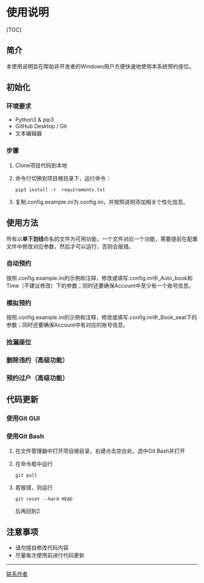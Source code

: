 # 使用说明

[TOC]

## 简介

本使用说明旨在帮助非开发者的Windows用户方便快速地使用本系统预约座位。

## 初始化

### 环境要求

- Python3 & pip3
- GitHub Desktop / Git
- 文本编辑器

### 步骤

1. Clone项目代码到本地

2. 命令行切换到项目根目录下，运行命令：

   `pip3 install -r  requirements.txt`

3. 复制.config.example.ini为.config.ini，并按照说明添加相关个性化信息。

## 使用方法

所有以**单下划线**命名的文件为可用功能，一个文件对应一个功能，需要提前在配置文件中修改对应参数，然后才可以运行，否则会报错。

### 自动预约 

按照.config.example.ini的示例和注释，修改或填写.config.ini中_Auto_book和Time（不建议修改）下的参数；同时还要确保Account中至少有一个账号信息。

### 模拟预约

按照.config.example.ini的示例和注释，修改或填写.config.ini中_Book_seat下的参数；同时还要确保Account中有对应的账号信息。

### 捡漏座位

### 删除违约（高级功能）

### 预约过户（高级功能）

## 代码更新

### 使用Git GUI

### 使用Git Bash

1. 在文件管理器中打开项目根目录，右键点击空白处，选中Git Bash并打开

2. 在命令框中运行

   `git pull`

3. 若报错，则运行

   `git reset --hard HEAD`

   后再回到2

## 注意事项

- 请勿擅自修改代码内容
- 尽量每次使用前进行代码更新

------

[联系作者](mailto:code.defjia.top)